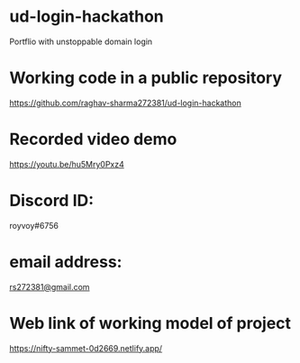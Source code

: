 # ud-login-hackathon
Portflio with unstoppable domain login 
# Working code in a public repository
  https://github.com/raghav-sharma272381/ud-login-hackathon
# Recorded video demo
https://youtu.be/hu5Mry0Pxz4
# Discord ID: 
  royvoy#6756
# email address: 
  rs272381@gmail.com
# Web link of working model of project
https://nifty-sammet-0d2669.netlify.app/
